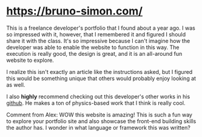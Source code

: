 # https://bruno-simon.com/ 

<p>This is a freelance developer's portfolio that I found about a year ago. I was so impressed with it, however, that I remembered it and figured I should share it with the class.
It's so impressive because I can't imagine how the developer was able to enable the website to function in this way. The execution is really good, the design is great, and it is an all-around fun website to explore.</p><p>
I realize this isn't exactly an article like the instructions asked, but I figured this would be something unique that others would probably enjoy looking at as well.</p>

I also **highly** recommend checking out this developer's other works in his [github](https://github.com/brunosimon/). He makes a ton of physics-based work that I think is really cool.

Comment from Alex: WOW this website is amazing! This is such a fun way to explore your portfolio site and also showcase the front-end building skills the author has. I wonder in what language or framework this was written? 